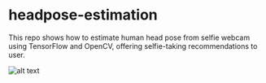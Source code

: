 # headpose-estimation
 This repo shows how to estimate human head pose from selfie webcam using TensorFlow and OpenCV, offering selfie-taking recommendations to user.

![alt text](/Users/kamyhuo/Desktop/screenshot1.png "Chin lower")


